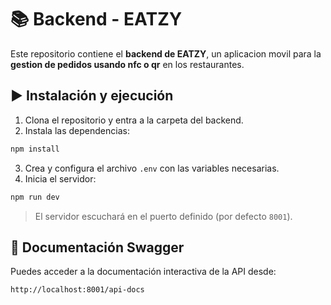 # 📚 Backend - EATZY
Este repositorio contiene el **backend de EATZY**, un aplicacion movil para la **gestion de pedidos usando nfc o qr** en los restaurantes.

## ▶️ Instalación y ejecución

1. Clona el repositorio y entra a la carpeta del backend.
2. Instala las dependencias:

```bash
npm install
```
3. Crea y configura el archivo `.env` con las variables necesarias.
4. Inicia el servidor:

```bash
npm run dev
```

> El servidor escuchará en el puerto definido (por defecto `8001`).

## 📖 Documentación Swagger

Puedes acceder a la documentación interactiva de la API desde:

```
http://localhost:8001/api-docs
```
